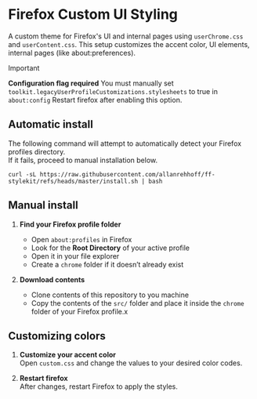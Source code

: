 # Firefox Custom UI Styling

A custom theme for Firefox's UI and internal pages using `userChrome.css` and `userContent.css`.
This setup customizes the accent color, UI elements, internal pages (like about:preferences).

> [!IMPORTANT]  
> **Configuration flag required**
> You must manually set `toolkit.legacyUserProfileCustomizations.stylesheets` to true in `about:config`
> Restart firefox after enabling this option.

## Automatic install
The following command will attempt to automatically detect your Firefox profiles directory.  
If it fails, proceed to manual installation below.  

`curl -sL https://raw.githubusercontent.com/allanrehhoff/ff-stylekit/refs/heads/master/install.sh | bash`

## Manual install
1. **Find your Firefox profile folder**  
   - Open `about:profiles` in Firefox
   - Look for the **Root Directory** of your active profile
   - Open it in your file explorer
   - Create a `chrome` folder if it doesn’t already exist

2. **Download contents**  
   - Clone contents of this repository to you machine
   - Copy the contents of the `src/` folder and place it inside the `chrome` folder of your Firefox profile.x

## Customizing colors
1. **Customize your accent color**  
   Open `custom.css` and change the values to your desired color codes.  

2. **Restart firefox**  
   After changes, restart Firefox to apply the styles.